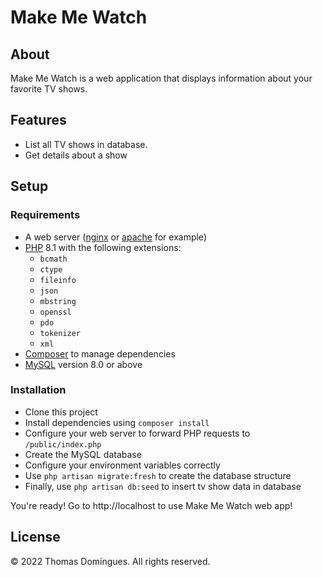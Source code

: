 # Make Me Watch

## About

Make Me Watch is a web application that displays information about your favorite TV shows.

## Features

- List all TV shows in database.
- Get details about a show

## Setup

### Requirements

- A web server ([nginx](http://nginx.org/en/docs/) or [apache](https://httpd.apache.org/docs/2.4/) for example)
- [PHP](https://www.php.net/releases/8.1/en.php) 8.1 with the following extensions:
    - `bcmath`
    - `ctype`
    - `fileinfo`
    - `json`
    - `mbstring`
    - `openssl`
    - `pdo`
    - `tokenizer`
    - `xml`
- [Composer](https://getcomposer.org/) to manage dependencies
- [MySQL](https://dev.mysql.com/doc/refman/8.0/en/) version 8.0 or above

### Installation

- Clone this project
- Install dependencies using `composer install`
- Configure your web server to forward PHP requests to `/public/index.php`
- Create the MySQL database
- Configure your environment variables correctly
- Use `php artisan migrate:fresh` to create the database structure
- Finally, use `php artisan db:seed` to insert tv show data in database

You're ready! Go to http://localhost to use Make Me Watch web app!

## License

&copy; 2022 Thomas Domingues. All rights reserved.
